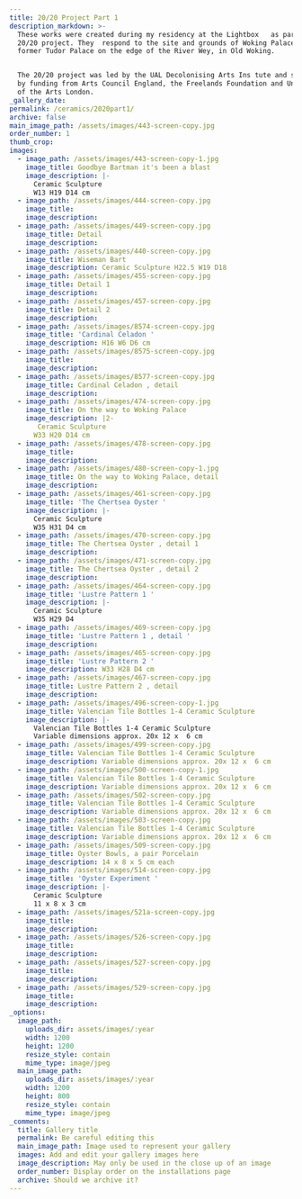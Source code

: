 ```yaml
---
title: 20/20 Project Part 1
description_markdown: >-
  These works were created during my residency at the Lightbox   as part of the
  20/20 project. They  respond to the site and grounds of Woking Palace, a
  former Tudor Palace on the edge of the River Wey, in Old Woking.


  The 20/20 project was led by the UAL Decolonising Arts Ins tute and supported
  by funding from Arts Council England, the Freelands Foundation and University
  of the Arts London.
_gallery_date:
permalink: /ceramics/2020part1/
archive: false
main_image_path: /assets/images/443-screen-copy.jpg
order_number: 1
thumb_crop:
images:
  - image_path: /assets/images/443-screen-copy-1.jpg
    image_title: Goodbye Bartman it's been a blast
    image_description: |-
      Ceramic Sculpture
      W13 H19 D14 cm
  - image_path: /assets/images/444-screen-copy.jpg
    image_title:
    image_description:
  - image_path: /assets/images/449-screen-copy.jpg
    image_title: Detail
    image_description:
  - image_path: /assets/images/440-screen-copy.jpg
    image_title: Wiseman Bart
    image_description: Ceramic Sculpture H22.5 W19 D18
  - image_path: /assets/images/455-screen-copy.jpg
    image_title: Detail 1
    image_description:
  - image_path: /assets/images/457-screen-copy.jpg
    image_title: Detail 2
    image_description:
  - image_path: /assets/images/8574-screen-copy.jpg
    image_title: 'Cardinal Celadon '
    image_description: H16 W6 D6 cm
  - image_path: /assets/images/8575-screen-copy.jpg
    image_title:
    image_description:
  - image_path: /assets/images/8577-screen-copy.jpg
    image_title: Cardinal Celadon , detail
    image_description:
  - image_path: /assets/images/474-screen-copy.jpg
    image_title: On the way to Woking Palace
    image_description: |2-
       Ceramic Sculpture
      W33 H20 D14 cm
  - image_path: /assets/images/478-screen-copy.jpg
    image_title:
    image_description:
  - image_path: /assets/images/480-screen-copy-1.jpg
    image_title: On the way to Woking Palace, detail
    image_description:
  - image_path: /assets/images/461-screen-copy.jpg
    image_title: 'The Chertsea Oyster '
    image_description: |-
      Ceramic Sculpture
      W35 H31 D4 cm
  - image_path: /assets/images/470-screen-copy.jpg
    image_title: The Chertsea Oyster , detail 1
    image_description:
  - image_path: /assets/images/471-screen-copy.jpg
    image_title: The Chertsea Oyster , detail 2
    image_description:
  - image_path: /assets/images/464-screen-copy.jpg
    image_title: 'Lustre Pattern 1 '
    image_description: |-
      Ceramic Sculpture 
      W35 H29 D4
  - image_path: /assets/images/469-screen-copy.jpg
    image_title: 'Lustre Pattern 1 , detail '
    image_description:
  - image_path: /assets/images/465-screen-copy.jpg
    image_title: 'Lustre Pattern 2 '
    image_description: W33 H28 D4 cm
  - image_path: /assets/images/467-screen-copy.jpg
    image_title: Lustre Pattern 2 , detail
    image_description:
  - image_path: /assets/images/496-screen-copy-1.jpg
    image_title: Valencian Tile Bottles 1-4 Ceramic Sculpture
    image_description: |-
      Valencian Tile Bottles 1-4 Ceramic Sculpture
      Variable dimensions approx. 20x 12 x  6 cm
  - image_path: /assets/images/499-screen-copy.jpg
    image_title: Valencian Tile Bottles 1-4 Ceramic Sculpture
    image_description: Variable dimensions approx. 20x 12 x  6 cm
  - image_path: /assets/images/500-screen-copy-1.jpg
    image_title: Valencian Tile Bottles 1-4 Ceramic Sculpture
    image_description: Variable dimensions approx. 20x 12 x  6 cm
  - image_path: /assets/images/502-screen-copy.jpg
    image_title: Valencian Tile Bottles 1-4 Ceramic Sculpture
    image_description: Variable dimensions approx. 20x 12 x  6 cm
  - image_path: /assets/images/503-screen-copy.jpg
    image_title: Valencian Tile Bottles 1-4 Ceramic Sculpture
    image_description: Variable dimensions approx. 20x 12 x  6 cm
  - image_path: /assets/images/509-screen-copy.jpg
    image_title: Oyster Bowls, a pair Porcelain
    image_description: 14 x 8 x 5 cm each
  - image_path: /assets/images/514-screen-copy.jpg
    image_title: 'Oyster Experiment '
    image_description: |-
      Ceramic Sculpture 
      11 x 8 x 3 cm
  - image_path: /assets/images/521a-screen-copy.jpg
    image_title:
    image_description:
  - image_path: /assets/images/526-screen-copy.jpg
    image_title:
    image_description:
  - image_path: /assets/images/527-screen-copy.jpg
    image_title:
    image_description:
  - image_path: /assets/images/529-screen-copy.jpg
    image_title:
    image_description:
_options:
  image_path:
    uploads_dir: assets/images/:year
    width: 1200
    height: 1200
    resize_style: contain
    mime_type: image/jpeg
  main_image_path:
    uploads_dir: assets/images/:year
    width: 1200
    height: 800
    resize_style: contain
    mime_type: image/jpeg
_comments:
  title: Gallery title
  permalink: Be careful editing this
  main_image_path: Image used to represent your gallery
  images: Add and edit your gallery images here
  image_description: May only be used in the close up of an image
  order_number: Display order on the installations page
  archive: Should we archive it?
---
```

